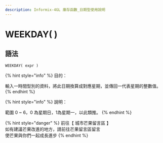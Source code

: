 ```yaml
---
description: Informix-4GL 庫存函數_日期型使用說明
---
```


# WEEKDAY( )

## 語法

```
WEEKDAY( expr )
```

{% hint style="info" %}
目的：

輸入一時間型別的資料，將此日期換算成對應星期，並傳回一代表星期的整數值。
{% endhint %}

{% hint style="info" %}
說明：

範圍 0 \~ 6，0 為星期日，1為星期一，以此類推。
{% endhint %}

{% hint style="danger" %}
前往【 城市芒果留言區 】\
如有建議芒果改進的地方，請前往芒果留言區留言\
使芒果與你們一起成長進步
{% endhint %}
